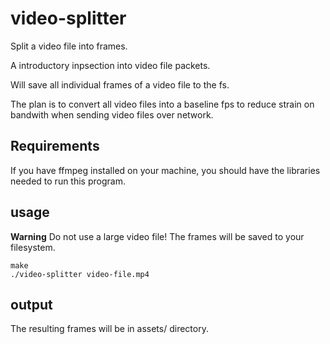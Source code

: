 # video-splitter
Split a video file into frames.

A introductory inpsection into video file packets.

Will save all individual frames of a video file to the fs. 

The plan is to convert all video files into a baseline fps to reduce strain on bandwith when sending video files over network.

## Requirements
If you have ffmpeg installed on your machine, you should have the libraries needed to run this program.

## usage
**Warning** Do not use a large video file! The frames will be saved to your filesystem.

```
make
./video-splitter video-file.mp4
```

## output
The resulting frames will be in assets/ directory.
